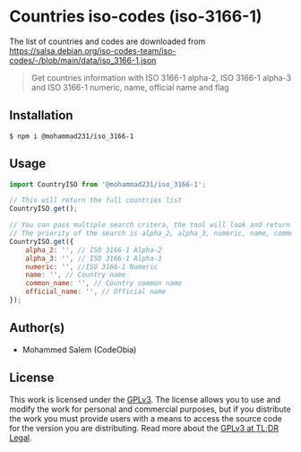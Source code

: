 # Countries iso-codes (iso-3166-1)

The list of countries and codes are downloaded from
https://salsa.debian.org/iso-codes-team/iso-codes/-/blob/main/data/iso_3166-1.json

> Get countries information with ISO 3166-1 alpha-2, ISO 3166-1 alpha-3 and ISO 3166-1 numeric, name, official name and flag

## Installation

```console
$ npm i @mohammad231/iso_3166-1
```

## Usage

```js
import CountryISO from '@mohammad231/iso_3166-1';

// This will return the full countries list
CountryISO.get();

// You can pass multiple search critera, the tool will look and return the first match
// The priority of the search is alpha_2, alpha_3, numeric, name, common name and official_name
CountryISO.get({
    alpha_2: '', // ISO 3166-1 Alpha-2
    alpha_3: '', // ISO 3166-1 Alpha-3
    numeric: '', //ISO 3166-1 Numeric
    name: '', // Country name
    common_name: '', // Country common name
    official_name: '', // Official name
});
```

## Author(s)

- Mohammed Salem (CodeObia)

## License

This work is licensed under the [GPLv3](https://www.gnu.org/licenses/gpl-3.0.en.html). The license allows you to use and modify the work for personal and commercial purposes, but if you distribute the work you must provide users with a means to access the source code for the version you are distributing. Read more about the [GPLv3 at TL;DR Legal](<https://tldrlegal.com/license/gnu-general-public-license-v3-(gpl-3)>).
